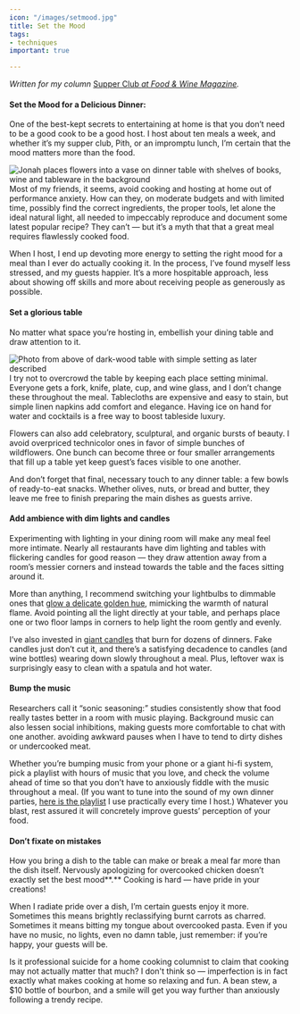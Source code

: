 ```yaml
---
icon: "/images/setmood.jpg"
title: Set the Mood
tags:
- techniques
important: true

---
```

_Written for my column_ [Supper Club _at Food & Wine Magazine_](https://www.foodandwine.com/cooking-techniques/hot-peppers-preserving-supper-club)_._

#### Set the Mood for a Delicious Dinner:

One of the best-kept secrets to entertaining at home is that you don’t need to be a good cook to be a good host. I host about ten meals a week, and whether it’s my supper club, Pith, or an impromptu lunch, I’m certain that the mood matters more than the food.

![Jonah places flowers into a vase on dinner table with shelves of books, wine and tableware in the background](https://imagesvc.meredithcorp.io/v3/mm/image?url=https%3A%2F%2Fstatic.onecms.io%2Fwp-content%2Fuploads%2Fsites%2F9%2F2020%2F03%2Fjonah-reider-hosting-tips-FT-BLOG0320-2000.jpg)Most of my friends, it seems, avoid cooking and hosting at home out of performance anxiety. How can they, on moderate budgets and with limited time, possibly find the correct ingredients, the proper tools, let alone the ideal natural light, all needed to impeccably reproduce and document some latest popular recipe? They can’t — but it’s a myth that that a great meal requires flawlessly cooked food.

When I host, I end up devoting more energy to setting the right mood for a meal than I ever do actually cooking it. In the process, I’ve found myself less stressed, and my guests happier. It’s a more hospitable approach, less about showing off skills and more about receiving people as generously as possible.

#### **Set a glorious table**

No matter what space you’re hosting in, embellish your dining table and draw attention to it.

![Photo from above of dark-wood table with simple setting as later described](https://imagesvc.meredithcorp.io/v3/mm/image?url=https%3A%2F%2Fstatic.onecms.io%2Fwp-content%2Fuploads%2Fsites%2F9%2F2019%2F10%2Fjonah-reider-cloth-napkins-ft-blog1019.jpg)I try not to overcrowd the table by keeping each place setting minimal. Everyone gets a fork, knife, plate, cup, and wine glass, and I don’t change these throughout the meal. Tablecloths are expensive and easy to stain, but simple linen napkins add comfort and elegance. Having ice on hand for water and cocktails is a free way to boost tableside luxury.

Flowers can also add celebratory, sculptural, and organic bursts of beauty. I avoid overpriced technicolor ones in favor of simple bunches of wildflowers. One bunch can become three or four smaller arrangements that fill up a table yet keep guest’s faces visible to one another.

And don’t forget that final, necessary touch to any dinner table: a few bowls of ready-to-eat snacks. Whether olives, nuts, or bread and butter, they leave me free to finish preparing the main dishes as guests arrive.

#### Add ambience with dim lights and candles

Experimenting with lighting in your dining room will make any meal feel more intimate. Nearly all restaurants have dim lighting and tables with flickering candles for good reason — they draw attention away from a room’s messier corners and instead towards the table and the faces sitting around it.

More than anything, I recommend switching your lightbulbs to dimmable ones that [glow a delicate golden hue](https://amzn.to/2TAuZED), mimicking the warmth of natural flame. Avoid pointing all the light directly at your table, and perhaps place one or two floor lamps in corners to help light the room gently and evenly.

I’ve also invested in [giant candles](https://amzn.to/3anmALC) that burn for dozens of dinners. Fake candles just don’t cut it, and there’s a satisfying decadence to candles (and wine bottles) wearing down slowly throughout a meal. Plus, leftover wax is surprisingly easy to clean with a spatula and hot water.

#### Bump the music

Researchers call it “sonic seasoning:” studies consistently show that food really tastes better in a room with music playing. Background music can also lessen social inhibitions, making guests more comfortable to chat with one another. avoiding awkward pauses when I have to tend to dirty dishes or undercooked meat.

Whether you’re bumping music from your phone or a giant hi-fi system, pick a playlist with hours of music that you love, and check the volume ahead of time so that you don’t have to anxiously fiddle with the music throughout a meal. (If you want to tune into the sound of my own dinner parties, [here is the playlist](https://open.spotify.com/playlist/6WF8xZ4XMItYISVjbSzGKc?si=eMesobU6REqqlz_4MncOeg) I use practically every time I host.) Whatever you blast, rest assured it will concretely improve guests’ perception of your food.

#### Don’t fixate on mistakes

How you bring a dish to the table can make or break a meal far more than the dish itself. Nervously apologizing for overcooked chicken doesn’t exactly set the best mood**.** Cooking is hard — have pride in your creations!

When I radiate pride over a dish, I’m certain guests enjoy it more. Sometimes this means brightly reclassifying burnt carrots as charred. Sometimes it means bitting my tongue about overcooked pasta. Even if you have no music, no lights, even no damn table, just remember: if you’re happy, your guests will be.

Is it professional suicide for a home cooking columnist to claim that cooking may not actually matter that much? I don't think so — imperfection is in fact exactly what makes cooking at home so relaxing and fun. A bean stew, a $10 bottle of bourbon, and a smile will get you way further than anxiously following a trendy recipe.
